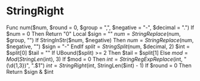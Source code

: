 # StringRight
Func num($num, $round = 0, $group = ",", $negative = "-", $decimal = ".")     If $num = 0 Then Return "0"      Local $sign = ""         $num = StringReplace($num, $group, "")     If StringInStr($num, $negative) Then         $num = StringReplace($num, $negative, "")         $sign = "-"     EndIf     $split = StringSplit($num, $decimal, 2)     $int = $split[0]     $tail = ""     If UBound($split) >= 2 Then         $tail = $split[1]     Else         $mod = Mod(StringLen($int), 3)         If $mod = 0 Then             $int = StringRegExpReplace($int, "(\d{1,3})", ".$1")             $int = StringRight($int, StringLen($int) - 1)             If $round = 0 Then                 Return $sign &amp; $int
